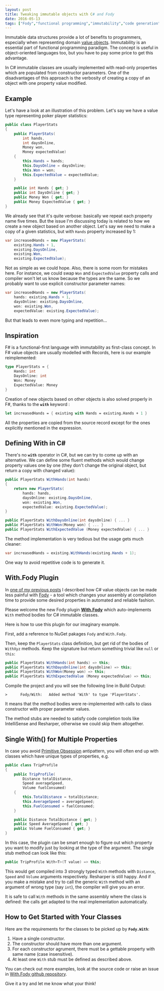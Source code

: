 ```yaml
---
layout: post
title: Tweaking immutable objects with C# and Fody
date: 2016-05-13
tags: ["Fody","functional programming","immutability","code generation"]
---
```


Immutable data structures provide a lot of benefits
to programmers, especially when representing domain 
[value objects](https://lostechies.com/joeocampo/2007/04/23/a-discussion-on-domain-driven-design-value-objects/). 
Immutability is an essential part of functional programming paradigm.
The concept is useful in object-oriented languages too, but you have
to pay some price to get this advantage.

In C# immutable classes are usually implemented with read-only
properties which are populated from constructor parameters. One of the 
disadvantages of this approach is the verbosity of creating a copy of an object
with one property value modified.

Example
-------

Let's have a look at an illustration of this problem. Let's say we have a value
type representing poker player statistics:

``` cs
public class PlayerStats
{
    public PlayerStats(
        int hands, 
        int daysOnline,
        Money won, 
        Money expectedValue)
    {
        this.Hands = hands;
        this.DaysOnline = daysOnline;
        this.Won = won;
        this.ExpectedValue = expectedValue;
    }

    public int Hands { get; }
    public int DaysOnline { get; }
    public Money Won { get; }
    public Money ExpectedValue { get; }
}
```

We already see that it's quite verbose: basically we repeat each property name
five times. But the issue I'm discussing today is related to how we create 
a new object based on another object. Let's say we need to make a copy of 
a given statistics, but with `Hands` property increased by 1:

``` cs
var increasedHands = new PlayerStats(
    existing.Hands + 1,
    existing.DaysOnline,
    existing.Won,
    existing.ExpectedValue);
```

Not as simple as we could hope. Also, there is some room for mistakes here. For 
instance, we could swap `Won` and `ExpectedValue` property calls
and compiler won't let us know because the types are the same. So we probably
want to use explicit constructor parameter names:

``` cs
var increasedHands = new PlayerStats(
    hands: existing.Hands + 1,
    daysOnline: existing.DaysOnline,
    won: existing.Won,
    expectedValue: existing.ExpectedValue);
```

But that leads to even more typing and repetition...

Inspiration
-----------

F# is a functional-first language with immutability as first-class concept.
In F# value objects are usually modelled with Records, here is our example
reimplemented:

``` fs
type PlayerStats = {
    Hands: int
    DaysOnline: int
    Won: Money
    ExpectedValue: Money
}
```

Creation of new objects based on other objects is also solved properly in F#,
thanks to the **`with`** keyword :

``` fs
let increasedHands = { existing with Hands = existing.Hands + 1 }
```

All the properties are copied from the source record except for the ones
explicitly mentioned in the expression.

Defining With in C#
-------------------

There's no **`with`** operator in C#, but we can try to come up with an
alternative. We can define some fluent methods which would change
property values one by one (they don't change the original object, but
return a copy with changed value):

``` cs
public PlayerStats WithHands(int hands) 
{
    return new PlayerStats(
        hands: hands,
        daysOnline: existing.DaysOnline,
        won: existing.Won,
        expectedValue: existing.ExpectedValue);
}

public PlayerStats WithDaysOnline(int daysOnline) { ... }
public PlayerStats WithWon(Money won) { ... }
public PlayerStats WithExpectedValue (Money expectedValue) { ... }
```

The method implementation is very tedious but the usage gets much cleaner:

``` cs
var increasedHands = existing.WithHands(existing.Hands + 1);
```

One way to avoid repetitive code is to generate it.

With.Fody Plugin
----------------

In [one of my previous posts](http://mikhail.io/2015/12/weaving-your-domain-classes-with-fody/)
I described how C# value objects can be made less painful with 
[Fody](https://github.com/Fody/Fody) - a tool which changes your assembly at
compilation time to provide some desired properties in automated and reliable
fashion.

Please welcome the new Fody plugin [**With.Fody**](https://github.com/mikhailshilkov/With.Fody) 
which auto-implements `With` method bodies for C# immutable classes.

Here is how to use this plugin for our imaginary example.

First, add a reference to NuGet pakages `Fody` and `With.Fody`.

Then, keep the `PlayerStats` class definition, but get rid of the bodies
of `WithXyz` methods. Keep the signature but return something trivial like
`null` or `this`:

``` cs
public PlayerStats WithHands(int hands) => this;
public PlayerStats WithDaysOnline(int daysOnline) => this;
public PlayerStats WithWon(Money won) => this;
public PlayerStats WithExpectedValue (Money expectedValue) => this;
```

Compile the project and you will see the following line in Build Output:

```
>      Fody/With:   Added method 'With' to type 'PlayerStats'.
```

It means that the method bodies were re-implemented with calls to 
class constructor with proper parameter values.

The method stubs are needed to satisfy code completion tools like 
IntelliSense and Resharper, otherwise we could skip them altogether.

Single With() for Multiple Properties
-------------------------------------

In case you avoid [Primitive Obsession](http://mikhail.io/2015/08/units-of-measurement-in-domain-design/)
antipattern, you will often end up with classes which have unique types of 
properties, e.g.

``` cs
public class TripProfile
{
    public TripProfile(
        Distance totalDistance,
        Speed averageSpeed,
        Volume fuelConsumed)
    {
        this.TotalDistance = totalDistance;
        this.AverageSpeed = averageSpeed;
        this.FuelConsumed = fuelConsumed;
    }

    public Distance TotalDistance { get; }
    public Speed AverageSpeed { get; }
    public Volume FuelConsumed { get; }
}
```

In this case, the plugin can be smart enough to figure out which property
you want to modify just by looking at the type of the argument. The single stub
method can look like this:

``` cs
public TripProfile With<T>(T value) => this;
```

This would get compiled into 3 strongly typed `With` methods with `Distance`,
`Speed` and `Volume` arguments respectively. Resharper is still happy. And
if you make a mistake and try to call the generic `With` method with an
argument of wrong type (say `int`), the compiler will give you an error.

It is safe to call `With` methods in the same assembly where the class is defined:
the calls get adapted to the real implementation automatically.

How to Get Started with Your Classes
------------------------------------

Here are the requirements for the classes to be picked up by **`Fody.With`**:

1. Have a single constructor.
2. The constructor should have more than one argument.
3. For each constructor agrument, there must be a gettable property with
same name (case insensitive).
4. At least one `With` stub must be defined as described above.

You can check out more examples, look at the source code or raise an issue in
[With.Fody github repository](https://github.com/mikhailshilkov/With.Fody).

Give it a try and let me know what your think!